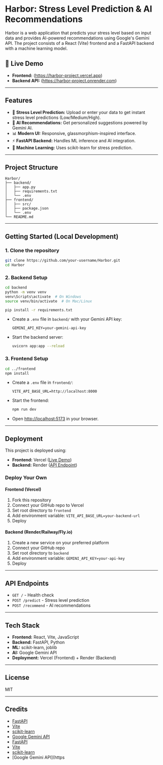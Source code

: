 # Harbor: Stress Level Prediction & AI Recommendations

Harbor is a web application that predicts your stress level based on input data and provides AI-powered recommendations using Google's Gemini API. The project consists of a React (Vite) frontend and a FastAPI backend with a machine learning model.

## 🚀 Live Demo
- **Frontend:** (https://harbor-project.vercel.app)
- **Backend API:** (https://harbor-project.onrender.com)

---

## Features

- 🚦 **Stress Level Prediction:** Upload or enter your data to get instant stress level predictions (Low/Medium/High).
- 🤖 **AI Recommendations:** Get personalized suggestions powered by Gemini AI.
- 📊 **Modern UI:** Responsive, glassmorphism-inspired interface.
- ⚡ **FastAPI Backend:** Handles ML inference and AI integration.
- 🧠 **Machine Learning:** Uses scikit-learn for stress prediction.

---

## Project Structure

```
Harbor/
├── backend/
│   ├── app.py
│   ├── requirements.txt
│   └── .env
├── frontend/
│   ├── src/
│   ├── package.json
│   └── .env
└── README.md
```

---

## Getting Started (Local Development)

### 1. Clone the repository

```bash
git clone https://github.com/your-username/Harbor.git
cd Harbor
```

### 2. Backend Setup

```bash
cd backend
python -m venv venv
venv\Scripts\activate  # On Windows
source venv/bin/activate  # On Mac/Linux

pip install -r requirements.txt
```

- Create a `.env` file in `backend/` with your Gemini API key:
  ```
  GEMINI_API_KEY=your-gemini-api-key
  ```

- Start the backend server:
  ```bash
  uvicorn app:app --reload
  ```

### 3. Frontend Setup

```bash
cd ../frontend
npm install
```

- Create a `.env` file in `frontend/`:
  ```
  VITE_API_BASE_URL=http://localhost:8000
  ```

- Start the frontend:
  ```bash
  npm run dev
  ```

- Open [http://localhost:5173](http://localhost:5173) in your browser.

---

## Deployment

This project is deployed using:
- **Frontend:** Vercel ([Live Demo](https://harbor-project.vercel.app))
- **Backend:** Render ([API Endpoint](https://harbor-project.onrender.com))

### Deploy Your Own

#### Frontend (Vercel)
1. Fork this repository
2. Connect your GitHub repo to Vercel
3. Set root directory to `frontend`
4. Add environment variable: `VITE_API_BASE_URL=your-backend-url`
5. Deploy

#### Backend (Render/Railway/Fly.io)
1. Create a new service on your preferred platform
2. Connect your GitHub repo
3. Set root directory to `backend`
4. Add environment variable: `GEMINI_API_KEY=your-api-key`
5. Deploy

---

## API Endpoints

- `GET /` - Health check
- `POST /predict` - Stress level prediction
- `POST /recommend` - AI recommendations

---

## Tech Stack

- **Frontend:** React, Vite, JavaScript
- **Backend:** FastAPI, Python
- **ML:** scikit-learn, joblib
- **AI:** Google Gemini API
- **Deployment:** Vercel (Frontend) + Render (Backend)

---

## License

MIT

---

## Credits

- [FastAPI](https://fastapi.tiangolo.com/)
- [Vite](https://vitejs.dev/)
- [scikit-learn](https://scikit-learn.org/)
- [Google Gemini API](https://ai.google.dev/)
- [FastAPI](https://fastapi.tiangolo.com/)
- [Vite](https://vitejs.dev/)
- [scikit-learn](https://scikit-learn.org/)
- [Google Gemini API](https
